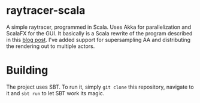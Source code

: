 raytracer-scala
===============
A simple raytracer, programmed in Scala. Uses Akka for parallelization and ScalaFX for the GUI. It basically is a Scala
rewrite of the program described in this [blog post](http://blogs.msdn.com/b/lukeh/archive/2007/04/03/a-ray-tracer-in-c-3-0.aspx).
I've added support for supersampling AA and distributing the rendering out to multiple actors. 

Building
==============
The project uses SBT. To run it, simply `git clone` this repository, navigate to it and `sbt run` to let SBT work its magic.
